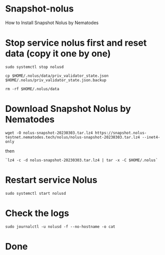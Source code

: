 # Snapshot-nolus

How to Install Snapshot Nolus by Nematodes

# Stop service nolus first and reset data (copy it one by one) 
    sudo systemctl stop nolusd
    
    cp $HOME/.nolus/data/priv_validator_state.json $HOME/.nolus/priv_validator_state.json.backup
    
    rm -rf $HOME/.nolus/data
    
# Download Snapshot Nolus by Nematodes
    wget -O nolus-snapshot-20230303.tar.lz4 https://snapshot.nolus-testnet.nematodes.tech/nolus/nolus-snapshot-20230303.tar.lz4 --inet4-only
  then

    `lz4 -c -d nolus-snapshot-20230303.tar.lz4 | tar -x -C $HOME/.nolus`
  
# Restart service Nolus
    sudo systemctl start nolusd
  
# Check the logs
    sudo journalctl -u nolusd -f --no-hostname -o cat
    
# Done
